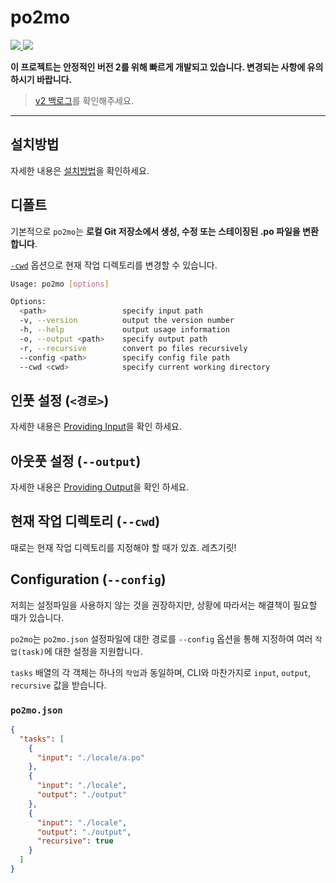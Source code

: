 # po2mo

<p align="left">
  <a href="https://npm.im/po2mo">
    <img src="https://badgen.net/npm/v/po2mo">
  </a>

  <a href="https://github.com/devjiwonchoi/po2mo/actions?workflow=CI">
    <img src="https://github.com/devjiwonchoi/po2mo/actions/workflows/node_ci.yml/badge.svg">
  </a>
</p>

**이 프로젝트는 안정적인 버전 2를 위해 빠르게 개발되고 있습니다. 변경되는 사항에 유의하시기 바랍니다.**

> [v2 백로그](https://github.com/devjiwonchoi/po2mo/issues/37)를 확인해주세요.

---

## 설치방법

자세한 내용은 [설치방법](./docs/installation.md)을 확인하세요.

## 디폴트

기본적으로 `po2mo`는 **로컬 Git 저장소에서 생성, 수정 또는 스테이징된 .po 파일을 변환합니다**.

[`-cwd`](#현재-작업-디렉토리---cwd) 옵션으로 현재 작업 디렉토리를 변경할 수 있습니다.

```sh
Usage: po2mo [options]

Options:
  <path>                 specify input path
  -v, --version          output the version number
  -h, --help             output usage information
  -o, --output <path>    specify output path
  -r, --recursive        convert po files recursively
  --config <path>        specify config file path
  --cwd <cwd>            specify current working directory
```

## 인풋 설정 (`<경로>`)

자세한 내용은 [Providing Input](./providing-input.md)을 확인 하세요.

## 아웃풋 설정 (`--output`)

자세한 내용은 [Providing Output](./providing-output.md)을 확인 하세요.

## 현재 작업 디렉토리 (`--cwd`)

때로는 현재 작업 디렉토리를 지정해야 할 때가 있죠. 레츠기릿!

## Configuration (`--config`)

저희는 설정파일을 사용하지 않는 것을 권장하지만, 상황에 따라서는 해결책이 필요할 때가 있습니다.

`po2mo`는 `po2mo.json` 설정파일에 대한 경로를 `--config` 옵션을 통해 지정하여 여러 `작업(task)`에 대한 설정을 지원합니다.

`tasks` 배열의 각 객체는 하나의 `작업`과 동일하며, CLI와 마찬가지로 `input`, `output`, `recursive` 값을 받습니다.

### `po2mo.json`

```json
{
  "tasks": [
    {
      "input": "./locale/a.po"
    },
    {
      "input": "./locale",
      "output": "./output"
    },
    {
      "input": "./locale",
      "output": "./output",
      "recursive": true
    }
  ]
}
```
